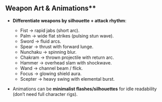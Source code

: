 ## Weapon Art & Animations**

* **Differentiate weapons by silhouette + attack rhythm**:

  * Fist → rapid jabs (short arc).
  * Palm → wide flat strikes (pulsing stun wave).
  * Sword → fluid arcs.
  * Spear → thrust with forward lunge.
  * Nunchaku → spinning blur.
  * Chakram → thrown projectile with return arc.
  * Hammer → overhead slam with shockwave.
  * Wand → channel beam / flick.
  * Focus → glowing shield aura.
  * Scepter → heavy swing with elemental burst.

* Animations can be **minimalist flashes/silhouettes** for idle readability (don’t need full character rigs).